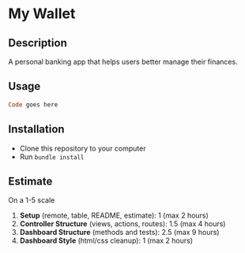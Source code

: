 # My Wallet

## Description
A personal banking app that helps users better manage their finances.

## Usage
```Ruby
Code goes here
```

## Installation
* Clone this repository to your computer
* Run ```bundle install```

## Estimate
On a 1-5 scale
1. **Setup** (remote, table, README, estimate): 1 (max 2 hours)
2. **Controller Structure** (views, actions, routes): 1.5 (max 4 hours)
3. **Dashboard Structure** (methods and tests): 2.5 (max 9 hours)
4. **Dashboard Style** (html/css cleanup): 1 (max 2 hours)
